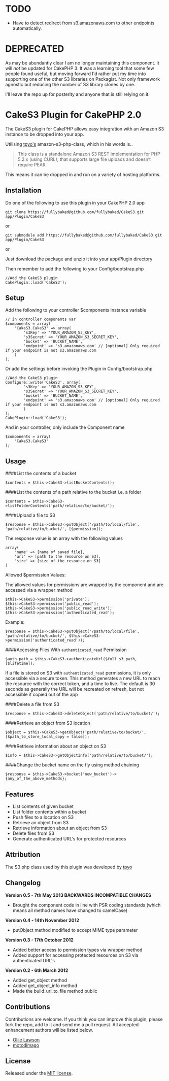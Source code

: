# TODO
- Have to detect redirect from s3.amazonaws.com to other endpoints automatically.

# DEPRECATED

As may be abundantly clear I am no longer maintaining this component. It will *not* be updated for CakePHP 3.  It was a learning tool that some few people found useful, but moving forward I'd rather put my time into supporting one of the other S3 libraries on Packagist. Not only framework agnostic but reducing the number of S3 library clones by one.

I'll leave the repo up for posterity and anyone that is still relying on it.



# CakeS3 Plugin for CakePHP 2.0

The CakeS3 plugin for CakePHP allows easy integration with an Amazon S3 instance to be dropped into your app.

Utilising [tpyo's](https://github.com/tpyo/amazon-s3-php-class) amazon-s3-php-class, which in his words is..

> This class is a standalone Amazon S3 REST implementation for PHP 5.2.x (using CURL), that supports large file uploads and doesn’t require PEAR.

This means it can be dropped in and run on a variety of hosting platforms.

## Installation

Do one of the following to use this plugin in your CakePHP 2.0 app

	git clone https://fullybaked@github.com/fullybaked/CakeS3.git app/Plugin/CakeS3

or

	git submodule add https://fullybaked@github.com/fullybaked/CakeS3.git app/Plugin/CakeS3

or

Just download the package and unzip it into your app/Plugin directory


Then remember to add the following to your Config/bootstrap.php

	//Add the CakeS3 plugin
	CakePlugin::load('CakeS3');

## Setup

Add the following to your controller $components instance variable

	// in controller components var
	$components = array(
		'CakeS3.CakeS3' => array(
			's3Key' => 'YOUR_AMAZON_S3_KEY',
			's3Secret' => 'YOUR_AMAZON_S3_SECRET_KEY',
			'bucket' => 'BUCKET_NAME',
			'endpoint' => 's3.amazonaws.com' // [optional] Only required if your endpoint is not s3.amazonaws.com
		)
	);

Or add the settings before invoking the Plugin in Config/bootstrap.php

	//Add the CakeS3 plugin
	Configure::write('CakeS3', array(
			's3Key' => 'YOUR_AMAZON_S3_KEY',
			's3Secret' => 'YOUR_AMAZON_S3_SECRET_KEY',
			'bucket' => 'BUCKET_NAME',
			'endpoint' => 's3.amazonaws.com' // [optional] Only required if your endpoint is not s3.amazonaws.com
			)
	);
	CakePlugin::load('CakeS3');

And in your controller, only include the Component name

	$components = array(
		'CakeS3.CakeS3'
	);


## Usage

####List the contents of a bucket

	$contents = $this->CakeS3->listBucketContents();

####List the contents of a path relative to the bucket i.e. a folder

	$contents = $this->CakeS3->listFolderContents('path/relative/to/bucket/');

####Upload a file to S3

	$response = $this->CakeS3->putObject('/path/to/local/file', 'path/relative/to/bucket/', [$permission]);

The response value is an array with the following values

	array(
		'name' => [name of saved file],
		'url' => [path to the resource on S3],
		'size' => [size of the resource on S3]
	)

Allowed $permission Values:

The allowed values for permissions are wrapped by the component and are accessed via a wrapper method

	$this->CakeS3->permission('private');
	$this->CakeS3->permission('public_read');
	$this->CakeS3->permission('public_read_write');
	$this->CakeS3->permission('authenticated_read');

Example:

	$response = $this->CakeS3->putObject('/path/to/local/file', 'path/relative/to/bucket/', $this->CakeS3->permission('authenticated_read'));

####Accessing Files With `authenticated_read` Permission

	$auth_path = $this->CakeS3->authenticateUrl($full_s3_path, [$lifetime]);

If a file is stored on S3 with `authenticated_read` permissions, it is only accessible via a secure token.  This method generates a new URL to
reach the resource with the correct token, and a time to live.  The default is 30 seconds as generally the URL will be recreated on refresh, but
not accessible if copied out of the app

####Delete a file from S3

	$response = $this->CakeS3->deleteObject('path/relative/to/bucket/');

####Retrieve an object from S3 location

	$object = $this->CakeS3->getObject('path/relative/to/bucket/', [$path_to_store_local_copy = false]);

####Retrieve information about an object on S3

	$info = $this->CakeS3->getObjectInfo('path/relative/to/bucket/');

####Change the bucket name on the fly using method chaining

	$response = $this->CakeS3->bucket('new_bucket')->{any_of_the_above_methods};

## Features

* List contents of given bucket
* List folder contents within a bucket
* Push files to a location on S3
* Retrieve an object from S3
* Retrieve information about an object from S3
* Delete files from S3
* Generate authenticated URL's for protected resources

## Attribution

The S3 php class used by this plugin was developed by [tpyo](https://github.com/tpyo/amazon-s3-php-class)

## Changelog

**Version 0.5 - 7th May 2013 BACKWARDS INCOMPATIBLE CHANGES**

* Brought the component code in line with PSR coding standards (which means all method names have changed to camelCase)


**Version 0.4 - 14th November 2012**

* putObject method modified to accept MIME type parameter

**Version 0.3 - 17th October 2012**

* Added better access to permission types via wrapper method
* Added support for accessing protected resources on S3 via authenticated URL's

**Version 0.2 - 6th March 2012**

* Added get_object method
* Added get\_object\_info method
* Made the build\_url\_to\_file method public

## Contributions

Contributions are welcome.  If you think you can improve this plugin, please fork the repo, add to it and send me a pull request.
All accepted enhancement authors will be listed below.

- [Ollie Lawson](https://github.com/ollielawson)
- [motodimago](https://github.com/motodimago)

## License

Released under the [MIT license](http://www.opensource.org/licenses/MIT).
